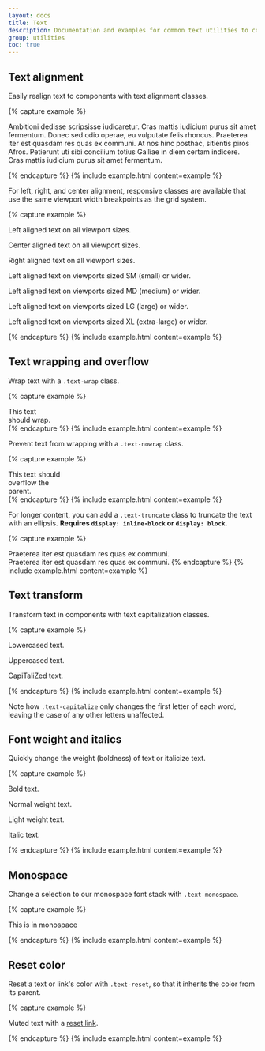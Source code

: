 ```yaml
---
layout: docs
title: Text
description: Documentation and examples for common text utilities to control alignment, wrapping, weight, and more.
group: utilities
toc: true
---
```


## Text alignment

Easily realign text to components with text alignment classes.

{% capture example %}
<p class="text-justify">Ambitioni dedisse scripsisse iudicaretur. Cras mattis iudicium purus sit amet fermentum. Donec sed odio operae, eu vulputate felis rhoncus. Praeterea iter est quasdam res quas ex communi. At nos hinc posthac, sitientis piros Afros. Petierunt uti sibi concilium totius Galliae in diem certam indicere. Cras mattis iudicium purus sit amet fermentum.</p>
{% endcapture %}
{% include example.html content=example %}

For left, right, and center alignment, responsive classes are available that use the same viewport width breakpoints as the grid system.

{% capture example %}
<p class="text-left">Left aligned text on all viewport sizes.</p>
<p class="text-center">Center aligned text on all viewport sizes.</p>
<p class="text-right">Right aligned text on all viewport sizes.</p>

<p class="text-sm-left">Left aligned text on viewports sized SM (small) or wider.</p>
<p class="text-md-left">Left aligned text on viewports sized MD (medium) or wider.</p>
<p class="text-lg-left">Left aligned text on viewports sized LG (large) or wider.</p>
<p class="text-xl-left">Left aligned text on viewports sized XL (extra-large) or wider.</p>
{% endcapture %}
{% include example.html content=example %}

## Text wrapping and overflow

Wrap text with a `.text-wrap` class.

{% capture example %}
<div class="text-wrap bd-highlight" style="width: 6rem;">
  This text should wrap.
</div>
{% endcapture %}
{% include example.html content=example %}

Prevent text from wrapping with a `.text-nowrap` class.

{% capture example %}
<div class="text-nowrap bd-highlight" style="width: 8rem;">
  This text should overflow the parent.
</div>
{% endcapture %}
{% include example.html content=example %}

For longer content, you can add a `.text-truncate` class to truncate the text with an ellipsis. **Requires `display: inline-block` or `display: block`.**

{% capture example %}
<!-- Block level -->
<div class="row">
  <div class="col-2 text-truncate">
    Praeterea iter est quasdam res quas ex communi.
  </div>
</div>

<!-- Inline level -->
<span class="d-inline-block text-truncate" style="max-width: 150px;">
  Praeterea iter est quasdam res quas ex communi.
</span>
{% endcapture %}
{% include example.html content=example %}

## Text transform

Transform text in components with text capitalization classes.

{% capture example %}
<p class="text-lowercase">Lowercased text.</p>
<p class="text-uppercase">Uppercased text.</p>
<p class="text-capitalize">CapiTaliZed text.</p>
{% endcapture %}
{% include example.html content=example %}

Note how `.text-capitalize` only changes the first letter of each word, leaving the case of any other letters unaffected.

## Font weight and italics

Quickly change the weight (boldness) of text or italicize text.

{% capture example %}
<p class="font-weight-bold">Bold text.</p>
<p class="font-weight-normal">Normal weight text.</p>
<p class="font-weight-light">Light weight text.</p>
<p class="font-italic">Italic text.</p>
{% endcapture %}
{% include example.html content=example %}

## Monospace

Change a selection to our monospace font stack with `.text-monospace`.

{% capture example %}
<p class="text-monospace">This is in monospace</p>
{% endcapture %}
{% include example.html content=example %}

## Reset color

Reset a text or link's color with `.text-reset`, so that it inherits the color from its parent.

{% capture example %}
<p class="text-muted">
  Muted text with a <a href="#" class="text-reset">reset link</a>.
</p>
{% endcapture %}
{% include example.html content=example %}
